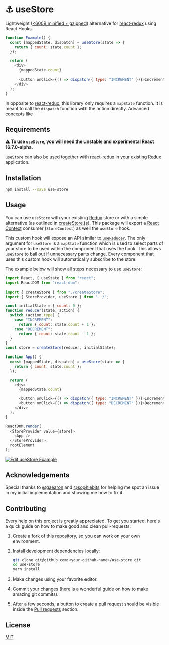 # ⚓️ useStore

Lightweight ([<600B minified + gzipped](https://bundlephobia.com/result?p=use-store@0.0.1)) alternative for [react-redux][] using React Hooks.


```js
function Example() {
  const [mappedState, dispatch] = useStore(state => {
    return { count: state.count };
  });

  return (
    <div>
      {mappedState.count}

      <button onClick={() => dispatch({ type: "INCREMENT" })}>Increment</button>
    </div>
  );
}
```

In opposite to [react-redux][], this library only requires a `mapState` function. It is meant to call the `dispatch` function with the action directly. Advanced concepts like

## Requirements

__⚠️ To use `useStore`, you will need the unstable and experimental React 16.7.0-alpha.__

`useStore` can also be used together with [react-redux][] in your existing [Redux][] application.

## Installation

```bash
npm install --save use-store
```

## Usage

You can use `useStore` with your existing [Redux][] store or with a simple alternative (as outlined in [createStore.js](./example/createStore.js)). This package will export
a [React Context](https://reactjs.org/docs/context.html) consumer (`StoreContext`) as well the `useStore` hook.

This custom hook will expose an API similar to [`useReducer`](https://reactjs.org/docs/hooks-reference.html#usereducer). The only argument for `useStore` is a `mapState` function which is used to select parts of your store to be used within the component that uses the hook. This allows `useStore` to bail out if unnecessary parts change. Every component that uses this custom hook will automatically subscribe to the store.

The example below will show all steps necessary to use `useStore`:

```js
import React, { useState } from "react";
import ReactDOM from "react-dom";

import { createStore } from "./createStore";
import { StoreProvider, useStore } from "../";

const initialState = { count: 0 };
function reducer(state, action) {
  switch (action.type) {
    case "INCREMENT":
      return { count: state.count + 1 };
    case "DECREMENT":
      return { count: state.count - 1 };
  }
}
const store = createStore(reducer, initialState);

function App() {
  const [mappedState, dispatch] = useStore(state => {
    return { count: state.count };
  });

  return (
    <div>
      {mappedState.count}

      <button onClick={() => dispatch({ type: "INCREMENT" })}>Increment</button>
      <button onClick={() => dispatch({ type: "DECREMENT" })}>Decrement</button>
    </div>
  );
}

ReactDOM.render(
  <StoreProvider value={store}>
    <App />
  </StoreProvider>,
  rootElement
);
```

[![Edit useStore Example](https://codesandbox.io/static/img/play-codesandbox.svg)](https://codesandbox.io/s/4w406kwy44)

## Acknowledgements

Special thanks to [@gaearon](https://github.com/gaearon) and [@sophiebits](https://github.com/sophiebits) for helping me spot an issue in my initial implementation and showing me how to fix it.

## Contributing

Every help on this project is greatly appreciated. To get you started, here's a quick guide on how to make good and clean pull-requests:

1.  Create a fork of this [repository](https://github.com/philipp-spiess/use-store), so you can work on your own environment.
2.  Install development dependencies locally:

    ```bash
    git clone git@github.com:<your-github-name>/use-store.git
    cd use-store
    yarn install
    ```

3.  Make changes using your favorite editor.
4.  Commit your changes ([here](https://chris.beams.io/posts/git-commit/) is a wonderful guide on how to make amazing git commits).
5.  After a few seconds, a button to create a pull request should be visible inside the [Pull requests](https://github.com/philipp-spiess/use-store/pulls) section.

## License

[MIT](https://github.com/philipp-spiess/use-store/blob/master/README.md)

[Redux]: https://redux.js.org/introduction
[react-redux]: https://github.com/reduxjs/react-redux
